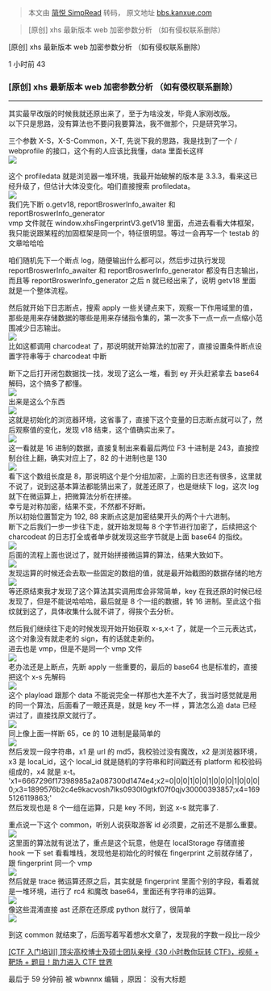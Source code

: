 > 本文由 [简悦 SimpRead](http://ksria.com/simpread/) 转码， 原文地址 [bbs.kanxue.com](https://bbs.kanxue.com/thread-278934.htm)

> [原创] xhs 最新版本 web 加密参数分析 （如有侵权联系删除）

[原创] xhs 最新版本 web 加密参数分析 （如有侵权联系删除）

1 小时前 43

### [原创] xhs 最新版本 web 加密参数分析 （如有侵权联系删除）

* * *

其实最早改版的时候我就还原出来了，至于为啥没发，毕竟人家刚改版。  
以下只是思路，没有算法也不要问我要算法，我不做那个，只是研究学习。

三个参数 X-S，X-S-Common，X-T, 先说下我的思路，我是找到了一个 / webprofile 的接口，这个有的人应该比我懂，data 里面长这样  
![](https://bbs.kanxue.com/upload/attach/202309/921346_N5FHXCW62WN3QY7.png)

这个 profiledata 就是浏览器一堆环境，我最开始破解的版本是 3.3.3，看来这已经升级了，但估计大体没变化。咱们直接搜索 profiledata。  
![](https://bbs.kanxue.com/upload/attach/202309/921346_J9RSB6RNZ3N9DCF.png)  
我们先下断 o.getv18, reportBroswerInfo_awaiter 和 reportBroswerInfo_generator  
vmp 文件就在 window.xhsFingerprintV3.getV18 里面，点进去看看大体框架，我只能说跟某程的加固框架是同一个，特征很明显。等过一会再写一个 testab 的文章哈哈哈

咱们随机先下一个断点 log，随便输出什么都可以，然后步过执行发现 reportBroswerInfo_awaiter 和 reportBroswerInfo_generator 都没有日志输出，而且等 reportBroswerInfo_generator 之后 n 就已经出来了，说明 getv18 里面就是一个整体流程。

然后就开始下日志断点，搜索 apply 一些关键点来下，观察一下作用域里的值，那些是用来存储数据的哪些是用来存储指令集的，第一次多下一点一点一点缩小范围减少日志输出。  
![](https://bbs.kanxue.com/upload/attach/202309/921346_29GPZ374KXE2PAJ.png)  
比如这都调用 charcodeat 了，那说明就开始算法的加密了，直接设置条件断点设置字符串等于 charcodeat 中断

断下之后打开闭包数据找一找，发现了这么一堆，看到 ey 开头赶紧拿去 base64 解码，这个搞多了都懂。  
![](https://bbs.kanxue.com/upload/attach/202309/921346_D7Y2V8Y4EZF54QC.png)  
出来是这么个东西  
![](https://bbs.kanxue.com/upload/attach/202309/921346_FUWCWJ5C4VPBY2S.png)  
这就是初始化的浏览器环境，这省事了，直接下这个变量的日志断点就可以了，然后观察值的变化，发现 v18 结束，这个值确实出来了。  
![](https://bbs.kanxue.com/upload/attach/202309/921346_43UX2HF6YB42AJQ.png)  
这一看就是 16 进制的数据，直接复制出来看最后两位 F3 十进制是 243，直接控制台往上翻，确实对应上了，82 的十进制也是 130  
![](https://bbs.kanxue.com/upload/attach/202309/921346_Q48KXT9CB8XKPDW.png)  
看下这个数组长度是 8，那说明这个是个分组加密，上面的日志还有很多，这里就不说了，说到这基本算法都能猜出来了，就差还原了，也是继续下 log，这次 log 就下在微运算上，把微算法分析在拼接。  
幸亏是对称加密，结果不变，不然都不好断。  
所以初始位置暂定为 192, 88 来断点这是加密结果开头的两个十六进制。  
断下之后我们一步一步往下走，就开始发现每 8 个字节进行加密了，后续把这个 charcodeat 的日志打全或者单步就发现这些字节就是上面 base64 的指纹。  
![](https://bbs.kanxue.com/upload/attach/202309/921346_9K7387A55U7QFQ9.png)  
后面的流程上面也说过了，就开始拼接微运算的算法，结果大致如下。  
![](https://bbs.kanxue.com/upload/attach/202309/921346_62JZMBYH76UGBU7.png)  
发现运算的时候还会去取一些固定的数组的值，就是最开始截图的数据存储的地方  
![](https://bbs.kanxue.com/upload/attach/202309/921346_EHJ5N6QSFJDWS96.png)  
等还原结束我才发现了这个算法其实调用库会非常简单，key 在我还原的时候已经发现了，但是不能说哈哈哈，最后就是 8 个一组的数据，转 16 进制。至此这个指纹就到这了，具体收集什么就不讲了，得挨个去分析。

然后我们继续往下走的时候发现开始开始获取 x-s,x-t 了，就是一个三元表达式，这个对象没有就走老的 sign，有的话就走新的。  
进去也是 vmp，但是不是同一个 vmp 文件  
![](https://bbs.kanxue.com/upload/attach/202309/921346_363FZ9WPKKSRZ86.png)  
老办法还是上断点，先断 apply 一些重要的，最后的 base64 也是标准的，直接把这个 x-s 先解码  
![](https://bbs.kanxue.com/upload/attach/202309/921346_TDFZG5WKMQ5ZNCE.png)  
这个 playload 跟那个 data 不能说完全一样那也大差不大了，我当时感觉就是用的同一个算法，后面看了一眼还真是，就是 key 不一样 ，算法怎么追 data 已经讲过了，直接找原文就行了。  
![](https://bbs.kanxue.com/upload/attach/202309/921346_NHYTBQPSYP5MHQC.png)  
同上像上面一样断 65，ce 的 10 进制是最简单的  
![](https://bbs.kanxue.com/upload/attach/202309/921346_7BJVKDNAPDM5S4Y.png)  
然后发现一段字符串，x1 是 url 的 md5，我校验过没有魔改，x2 是浏览器环境，x3 是 local_id，这个 local_id 就是随机的字符串和时间戳还有 platform 和校验码组成的，x4 就是 x-t。  
'x1=6667296f17398985a2a087300d1474e4;x2=0|0|0|1|0|0|1|0|0|0|1|0|0|0|0;x3=1899576b2c4e9kacvosh7lks0930l0gtkf07f0qjv30000393857;x4=1695126119863;'  
然后发现也是 8 个一组在运算，只是 key 不同，到这 x-s 就完事了.

重点说一下这个 common，听别人说获取游客 id 必须要，之前还不是那么重要。  
![](https://bbs.kanxue.com/upload/attach/202309/921346_NBGNA9JKS64XN9R.png)  
这里面的算法就有说法了，重点是这个玩意，他是在 localStorage 存储直接 hook 一下 set 看看堆栈，发现他是初始化的时候在 fingerprint 之前就存储了，跟 fingerprint 同一个 vmp  
![](https://bbs.kanxue.com/upload/attach/202309/921346_3KRYC2RSBAEY7MV.png)  
然后就是 trace 微运算还原之后，其实就是 fingerprint 里面个别的字段，看着就是一堆环境，进行了 rc4 和魔改 base64，里面还有字符串的运算。  
![](https://bbs.kanxue.com/upload/attach/202309/921346_Q2TVGBERDQG3N7J.png)  
像这些混淆直接 ast 还原在还原成 python 就行了，很简单  
![](https://bbs.kanxue.com/upload/attach/202309/921346_NWG5J7ED8NYYR3X.png)

到这 common 就结束了，后面写着写着想水文章了，发现我的字数一段比一段少

[[CTF 入门培训] 顶尖高校博士及硕士团队亲授《30 小时教你玩转 CTF》，视频 + 靶场 + 题目！助力进入 CTF 世界](http://www.kanxue.com/book-brief-170.htm#h3a6WRhDT9Q_3D)

最后于 59 分钟前 被 wbwnnx 编辑 ，原因： 没有大标题